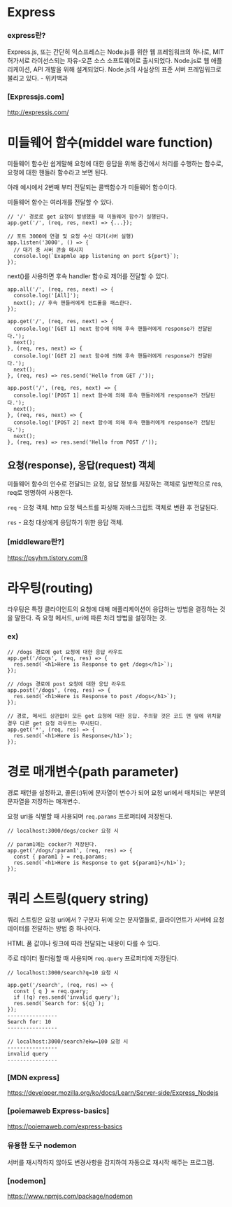 # Express

### express란?

Express.js, 또는 간단히 익스프레스는 Node.js를 위한 웹 프레임워크의 하나로, MIT 허가서로 라이선스되는 자유-오픈 소스 소프트웨어로 출시되었다. Node.js로 웹 애플리케이션, API 개발을 위해 설계되었다. Node.js의 사실상의 표준 서버 프레임워크로 불리고 있다. - 위키백과

### [Expressjs.com]
http://expressjs.com/

# 미들웨어 함수(middel ware function)

미들웨어 함수란 쉽게말해 요청에 대한 응답을 위해 중간에서 처리를 수행하는 함수로, 요청에 대한 핸들러 함수라고 보면 된다.

아래 예시에서 2번째 부터 전달되는 콜백함수가 미들웨어 함수이다.

미들웨어 함수는 여러개를 전달할 수 있다.

```
// '/' 경로로 get 요청이 발생했을 때 미들웨어 함수가 실행된다. 
app.get('/', (req, res, next) => {...});

// 포트 3000에 연결 및 요청 수신 대기(서버 실행)
app.listen('3000', () => {
  // 대기 중 서버 콘솔 메시지
  console.log(`Exapmle app listening on port ${port}`);
});
```

next()를 사용하면 후속 handler 함수로 제어를 전달할 수 있다.

```
app.all('/', (req, res, next) => {
  console.log('[All]');
  next(); // 후속 핸들러에게 컨트롤을 패스한다.
});

app.get('/', (req, res, next) => {
  console.log('[GET 1] next 함수에 의해 후속 핸들러에게 response가 전달된다.');
  next();
}, (req, res, next) => {
  console.log('[GET 2] next 함수에 의해 후속 핸들러에게 response가 전달된다.');
  next();
}, (req, res) => res.send('Hello from GET /'));

app.post('/', (req, res, next) => {
  console.log('[POST 1] next 함수에 의해 후속 핸들러에게 response가 전달된다.');
  next();
}, (req, res, next) => {
  console.log('[POST 2] next 함수에 의해 후속 핸들러에게 response가 전달된다.');
  next();
}, (req, res) => res.send('Hello from POST /'));
```

## 요청(response), 응답(request) 객체

미들웨어 함수의 인수로 전달되는 요청, 응답 정보를 저장하는 객체로 일반적으로 res, req로 명명하여 사용한다.

`req` - 요청 객체. http 요청 텍스트를 파싱해 자바스크립트 객체로 변환 후 전달된다.<br>

`res` - 요청 대상에게 응답하기 위한 응답 객체.<br>

### [middleware란?]
https://psyhm.tistory.com/8


# 라우팅(routing)

라우팅은 특정 클라이언트의 요청에 대해 애플리케이션이 응답하는 방법을 결정하는 것을 말한다. 즉 요청 메서드, uri에 따른 처리 방법을 설정하는 것. 

### ex)
```
// /dogs 경로에 get 요청에 대한 응답 라우트
app.get('/dogs', (req, res) => {
  res.send(`<h1>Here is Response to get /dogs</h1>`);
});

// /dogs 경로에 post 요청에 대한 응답 라우트
app.post('/dogs', (req, res) => {
  res.send(`<h1>Here is Response to post /dogs</h1>`);
});

// 경로, 메서드 상관없이 모든 get 요청에 대한 응답. 주의할 것은 코드 맨 앞에 위치할 경우 다른 get 요청 라우트는 무시된다.
app.get('*', (req, res) => {
  res.send(`<h1>Here is Response</h1>`);
});
```


# 경로 매개변수(path parameter)

경로 패턴을 설정하고, 콜론(:)뒤에 문자열이 변수가 되어 요청 uri에서 매치되는 부분의 문자열을 저장하는 매개변수.

요청 uri을 식별할 때 사용되며 `req.params` 프로퍼티에 저장된다.

```
// localhost:3000/dogs/cocker 요청 시

// param1에는 cocker가 저장된다.
app.get('/dogs/:param1', (req, res) => {
  const { param1 } = req.params;
  res.send(`<h1>Here is Response to get ${param1}</h1>`);
});
```

# 쿼리 스트링(query string)

쿼리 스트링은 요청 uri에서 ? 구분자 뒤에 오는 문자열들로, 
클라이언트가 서버에 요청 데이터를 전달하는 방법 중 하나이다.

HTML 폼 값이나 링크에 따라 전달되는 내용이 다를 수 있다.

주로 데이터 필터링할 때 사용되며 `req.query` 프로퍼티에 저장된다.
 
```
// localhost:3000/search?q=10 요청 시

app.get('/search', (req, res) => {
  const { q } = req.query;
  if (!q) res.send('invalid query');
  res.send(`Search for: ${q}`);
});
----------------
Search for: 10
----------------

// localhost:3000/search?ekw=100 요청 시
----------------
invalid query
----------------
```
### [MDN express] <br>

https://developer.mozilla.org/ko/docs/Learn/Server-side/Express_Nodejs

### [poiemaweb Express-basics] <br>
https://poiemaweb.com/express-basics


### 유용한 도구 nodemon

서버를 재시작하지 않아도 변경사항을 감지하여 자동으로 재시작 해주는 프로그램.

### [nodemon] <br>
https://www.npmjs.com/package/nodemon